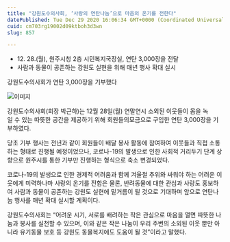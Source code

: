 ```yaml
---
title: "강원도수의사회, ‘사랑의 연탄나눔’으로 마음의 온기를 전한다"
datePublished: Tue Dec 29 2020 16:06:34 GMT+0000 (Coordinated Universal Time)
cuid: cm703rg19002d09ktboh3d3wn
slug: 857

---
```



- 12. 28.(월), 원주시청 2층 시민복지국장실, 연탄 3,000장을 전달
- 사람과 동물이 공존하는 강원도 실현을 위해 매년 행사 확대 실시

강원도수의사회가 연탄 3,000장을 기부했다

![이미지](https://cdn.hashnode.com/res/hashnode/image/upload/v1739255404733/9c3aca56-9605-40af-8ce7-6a874c229849.jpeg)

강원도수의사회(회장 박근하)는 12월 28일(월) 연말연시 소외된 이웃들이 몸을 녹일 수 있는 따뜻한 공간을 제공하기 위해 회원들의모금으로 구입한 연탄 3,000장을 기부하였다.

당초 기부 행사는 전년과 같이 회원들이 배달 봉사 활동에 참여하여 이웃들과 직접 소통하는 형태로 진행될 예정이었으나, 코로나-19의 발생으로 인한 사회적 거리두기 단계 상향으로 원주시를 통한 기부만 진행하는 형식으로 축소 변경되었다.

코로나-19의 발생으로 인한 경제적 어려움과 함께 겨울철 추위와 싸워야 하는 어려운 이웃에게 미력하나마 사랑의 온기를 전함은 물론, 반려동물에 대한 관심과 사랑도 홍보하여 사람과 동물이 공존하는 강원도 실현에 밑거름이 될 것으로 기대하며 앞으로 연탄나눔 행사를 매년 확대 실시할 계획이다.

강원도수의사회는 “어려운 시기, 서로를 배려하는 작은 관심으로 마음을 열면 따뜻한 나눔과 봉사를 실천할 수 있으며, 이와 같은 작은 나눔이 우리 주변의 소외된 이웃 뿐만 아니라 유기동물 보호 등 강원도 동물복지에도 도움이 될 것”이라고 말했다.